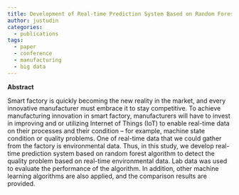 ```yaml
---
title: Development of Real-time Prediction System Based on Random Forest Algorithm in Smart Factory
author: justudin
categories:
  - publications
tags:
  - paper
  - conference
  - manufacturing
  - big data
---
```

**Abstract**

Smart factory is quickly becoming the new reality in the market, and every innovative manufacturer must embrace it to stay competitive. To achieve manufacturing innovation in smart factory, manufacturers will have to invest in improving and or utilizing Internet of Things (IoT) to enable real-time data on their processes and their condition – for example, machine state condition or quality problems. One of real-time data that we could gather from the factory is environmental data. Thus, in this study, we develop real-time prediction system based on random forest algorithm to detect the quality problem based on real-time environmental data. Lab data was used to evaluate the performance of the algorithm. In addition, other machine learning algorithms are also applied, and the comparison results are provided.

